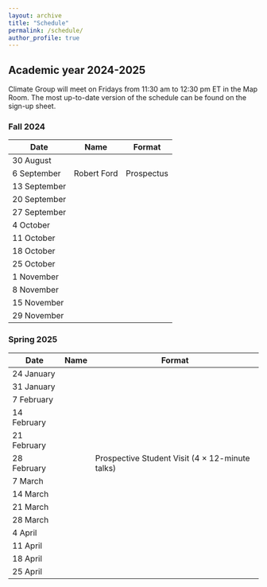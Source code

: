 ```yaml
---
layout: archive
title: "Schedule"
permalink: /schedule/
author_profile: true
---
```


## Academic year 2024-2025

Climate Group will meet on Fridays from 11:30 am to 12:30 pm ET in the Map Room. 
The most up-to-date version of the schedule can be found on the sign-up sheet.

### Fall 2024

| Date | Name | Format | 
| ------------- | ------------- | ------------ |
| 30 August |  |  |
| 6 September | Robert Ford | Prospectus |
| 13 September |  |  |
| 20 September |  |  |
| 27 September |  |  |
| 4 October |  |  |
| 11 October |  |  |
| 18 October |  |  |
| 25 October |  |  |
| 1 November |  |  |
| 8 November |  |  |
| 15 November |  |  |
| 29 November |  |  |

### Spring 2025

| Date | Name | Format | 
| ------------- | ------------- | ------------ |
| 24 January |  |  |
| 31 January |  |  |
| 7 February |  |  |
| 14 February |  |  |
| 21 February |  |  |
| 28 February |  | Prospective Student Visit (4 $\times$ 12-minute talks) |
| 7 March |  |  |
| 14 March |  |  |
| 21 March |  |  |
| 28 March |  |  |
| 4 April |  |  |
| 11 April |  |  |
| 18 April |  |  |
| 25 April |  |  |